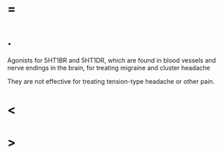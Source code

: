 # =

# .

Agonists for 5HT1BR and 5HT1DR, which are found in blood vessels and nerve endings in the brain, for treating migraine and cluster headache

They are not effective for treating tension-type headache or other pain.

# <

# >
